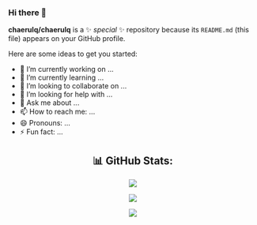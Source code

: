 ### Hi there 👋


**chaerulq/chaerulq** is a ✨ _special_ ✨ repository because its `README.md` (this file) appears on your GitHub profile.

Here are some ideas to get you started:

- 🔭 I’m currently working on ...
- 🌱 I’m currently learning ...
- 👯 I’m looking to collaborate on ...
- 🤔 I’m looking for help with ...
- 💬 Ask me about ...
- 📫 How to reach me: ...
- 😄 Pronouns: ...
- ⚡ Fun fact: ...


<h2 align="center">📊 GitHub Stats:</h2>
<p align="center"><img align="center" src="[https://github-readme-stats.vercel.app/api?username=fanolans&theme=react&hide_border=true&include_all_commits=true&count_private=true](https://github-readme-stats.vercel.app/api?username=chaerulq&theme=tokyonight&show_icons=true&hide_border=true&count_private=true)"/></p>
<p align="center"><img align="center" src="[https://github-readme-streak-stats.herokuapp.com/?user=fanolans&theme=react&hide_border=true](https://github-readme-streak-stats.herokuapp.com/?user=chaerulq&theme=tokyonight&hide_border=true)"/></p>
<p align="center"><img align="center" src="[https://github-readme-stats.vercel.app/api/top-langs/?username=fanolans&theme=react&hide_border=true&include_all_commits=true&count_private=true&layout=compact](https://github-readme-stats.vercel.app/api/top-langs/?username=chaerulq&theme=tokyonight&show_icons=true&hide_border=true&layout=compact)" /></p>
